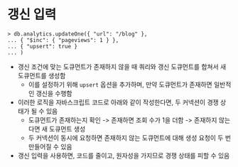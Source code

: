 # 갱신 입력

```shell
> db.analytics.updateOne({ "url": "/blog" },
... { "$inc": { "pageviews": 1 } },
... { "upsert": true }
... )
```

* 갱신 조건에 맞는 도큐먼트가 존재하지 않을 때 쿼리와 갱신 도큐먼트를 합쳐서 새 도큐먼트를 생성함
	* 이를 설정하기 위해 `upsert` 옵션을 추가하며, 만약 도큐먼트가 존재하면 일반적인 갱신을 수행함
* 이러한 로직을 자바스크립트 코드로 아래와 같이 작성한다면, 두 커넥션이 경쟁 상태가 될 수 있음
	* 도큐먼트가 존재하는지 확인 -> 존재하면 조회 수가 1을 더함 -> 존재하지 않는다면 새 도큐먼트 생성
	* 두 커넥션이 동시에 요청하면 존재하지 않는 도큐먼트에 대해 생성 요청이 두 번 만들어질 수 있음
* 갱신 입력을 사용하면, 코드를 줄이고, 원자성을 가지므로 경쟁 상태를 피할 수 있음